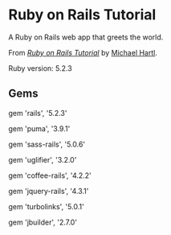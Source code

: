 # Ruby on Rails Tutorial

A Ruby on Rails web app that greets the world.

From [*Ruby on Rails Tutorial*](https://www.railstutorial.org/)
by [Michael Hartl](https://www.michaelhartl.com/).

Ruby version: 5.2.3

## Gems

gem 'rails',        '5.2.3'

gem 'puma',         '3.9.1'

gem 'sass-rails',   '5.0.6'

gem 'uglifier',     '3.2.0'

gem 'coffee-rails', '4.2.2'

gem 'jquery-rails', '4.3.1'

gem 'turbolinks',   '5.0.1'

gem 'jbuilder',     '2.7.0'
